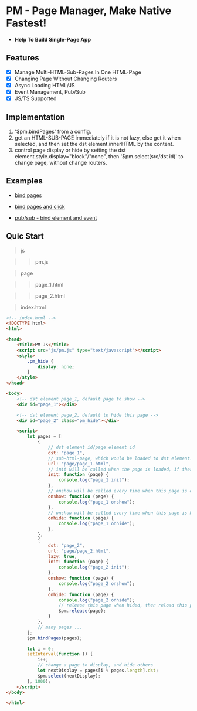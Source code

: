 # PM - Page Manager, Make Native Fastest!

- **Help To Build Single-Page App**

## Features
- [x] Manage Multi-HTML-Sub-Pages In One HTML-Page
- [x] Changing Page Without Changing Routers
- [x] Async Loading HTML/JS
- [x] Event Management, Pub/Sub
- [x] JS/TS Supported

## Implementation

1. '$pm.bindPages' from a config.
2. get an HTML-SUB-PAGE immediately if it is not lazy, else get it when selected, and then set the dst element.innerHTML by the content.
3. control page display or hide by setting the dst element.style.display="block"/"none", then '$pm.select(src/dst id)' to change page, without change routers.

## Examples

- [bind pages](https://github.com/lesismal/pm/tree/master/examples/bind_dst)

- [bind pages and click](https://github.com/lesismal/pm/tree/master/examples/bind_src_dst)

- [pub/sub - bind element and event](https://github.com/lesismal/pm/blob/master/examples/element.html)

## Quic Start

> js

>> pm.js

> page

>> page_1.html

>> page_2.html

> index.html

```html
<!-- index.html -->
<!DOCTYPE html>
<html>

<head>
    <title>PM JS</title>
    <script src="js/pm.js" type="text/javascript"></script>
    <style>
        .pm_hide {
            display: none;
        }
    </style>
</head>

<body>
    <!-- dst element page_1, default page to show -->
    <div id="page_1"></div>

    <!-- dst element page_2, default to hide this page -->
    <div id="page_2" class="pm_hide"></div>

    <script>
        let pages = [
            {
                // dst element id/page element id
                dst: "page_1",
                // sub-html-page, which would be loaded to dst element.innerHTML
                url: "page/page_1.html",
                // init will be called when the page is loaded, if there's not an url, it will be called immediately
                init: function (page) {
                    console.log("page_1 init");
                },
                // onshow will be called every time when this page is displayed
                onshow: function (page) {
                    console.log("page_1 onshow");
                },
                // onshow will be called every time when this page is hided
                onhide: function (page) {
                    console.log("page_1 onhide");
                },
            },
            {
                dst: "page_2",
                url: "page/page_2.html",
                lazy: true,
                init: function (page) {
                    console.log("page_2 init");
                },
                onshow: function (page) {
                    console.log("page_2 onshow");
                },
                onhide: function (page) {
                    console.log("page_2 onhide");
                    // release this page when hided, then reload this page every time
                    $pm.release(page);
                }
            },
            // many pages ...
        ];
        $pm.bindPages(pages);

        let i = 0;
        setInterval(function () {
            i++;
            // change a page to display, and hide others
            let nextDisplay = pages[i % pages.length].dst;
            $pm.select(nextDisplay);
        }, 1000);
    </script>
</body>

</html>
```
